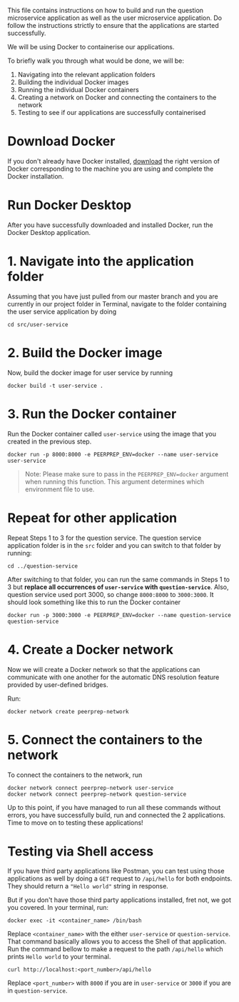 This file contains instructions on how to build and run the question microservice application as well as the user microservice application. Do follow the instructions strictly to ensure that the applications are started successfully.

We will be using Docker to containerise our applications.

To briefly walk you through what would be done, we will be:

1. Navigating into the relevant application folders
2. Building the individual Docker images
3. Running the individual Docker containers
4. Creating a network on Docker and connecting the containers to the network
5. Testing to see if our applications are successfully containerised

# Download Docker

If you don't already have Docker installed, [download](https://www.docker.com/products/docker-desktop/) the right version of Docker corresponding to the machine you are using and complete the Docker installation.

# Run Docker Desktop

After you have successfully downloaded and installed Docker, run the Docker Desktop application.

# 1. Navigate into the application folder

Assuming that you have just pulled from our master branch and you are currently in our project folder in Terminal, navigate to the folder containing the user service application by doing

```
cd src/user-service
```

# 2. Build the Docker image

Now, build the docker image for user service by running

```
docker build -t user-service .
```

# 3. Run the Docker container

Run the Docker container called `user-service` using the image that you created in the previous step.

```
docker run -p 8000:8000 -e PEERPREP_ENV=docker --name user-service user-service
```

> Note:
> Please make sure to pass in the `PEERPREP_ENV=docker` argument when running this function. This argument determines which environment file to use.

# Repeat for other application

Repeat Steps 1 to 3 for the question service. The question service application folder is in the `src` folder and you can switch to that folder by running:

```
cd ../question-service
```

After switching to that folder, you can run the same commands in Steps 1 to 3 but **replace all occurrences of `user-service` with `question-service`**. Also, question service used port 3000, so change `8000:8000` to `3000:3000`. It should look something like this to run the Docker container

```
docker run -p 3000:3000 -e PEERPREP_ENV=docker --name question-service question-service
```

# 4. Create a Docker network

Now we will create a Docker network so that the applications can communicate with one another for the automatic DNS resolution feature provided by user-defined bridges.

Run:

```
docker network create peerprep-network
```

# 5. Connect the containers to the network

To connect the containers to the network, run

```
docker network connect peerprep-network user-service
docker network connect peerprep-network question-service
```

Up to this point, if you have managed to run all these commands without errors, you have successfully build, run and connected the 2 applications. Time to move on to testing these applications!

# Testing via Shell access

If you have third party applications like Postman, you can test using those applications as well by doing a `GET` request to `/api/hello` for both endpoints. They should return a `"Hello world"` string in response.

But if you don't have those third party applications installed, fret not, we got you covered. In your terminal, run:

```
docker exec -it <container_name> /bin/bash
```

Replace `<container_name>` with the either `user-service` or `question-service`.
That command basically allows you to access the Shell of that application.
Run the command bellow to make a request to the path `/api/hello` which prints `Hello world` to your terminal.

```
curl http://localhost:<port_number>/api/hello
```

Replace `<port_number>` with `8000` if you are in `user-service` or `3000` if you are in `question-service`.
